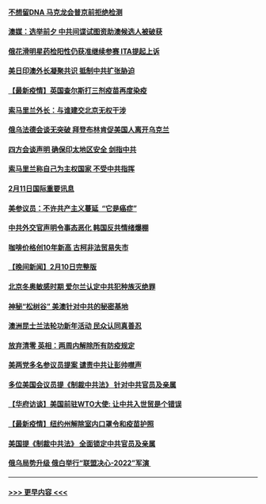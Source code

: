 #### [不想留DNA 马克龙会普京前拒绝检测](../pages/prog202/a103345603.md?t=02121001) 
#### [澳媒：选举前夕 中共间谍试图资助澳候选人被破获](../pages/prog202/a103345740.md?t=02121001) 
#### [俄花滑明星药检阳性仍获准继续参赛 ITA提起上诉](../pages/prog202/a103345711.md?t=02121001) 
#### [美日印澳外长凝聚共识 抵制中共扩张胁迫](../pages/prog202/a103345594.md?t=02121001) 
#### [【最新疫情】英国查尔斯打三剂疫苗再度染疫](../pages/prog202/a103345601.md?t=02121001) 
#### [索马里兰外长：与谁建交北京无权干涉](../pages/prog202/a103345641.md?t=02121001) 
#### [俄乌法德会谈无突破 拜登布林肯促美国人离开乌克兰](../pages/prog202/a103345639.md?t=02121001) 
#### [四方会谈声明 确保印太地区安全 剑指中共](../pages/prog202/a103345579.md?t=02121001) 
#### [索马里兰称自己为主权国家 不受中共指挥](../pages/prog202/a103345413.md?t=02121001) 
#### [2月11日国际重要讯息](../pages/prog202/a103345361.md?t=02121001) 
#### [美参议员：不许共产主义蔓延  “它是癌症”](../pages/prog202/a103345331.md?t=02121001) 
#### [中共外交官声明令事态恶化 韩国反共情绪爆棚](../pages/prog202/a103344942.md?t=02121001) 
#### [咖啡价格创10年新高 古柯非法贸易失市](../pages/prog202/a103345171.md?t=02121001) 
#### [【晚间新闻】2月10日完整版](../pages/prog202/a103345111.md?t=02121001) 
#### [北京冬奥敏感时期 爱尔兰认定中共犯种族灭绝罪](../pages/prog202/a103345059.md?t=02121001) 
#### [神秘“松树谷” 美澳针对中共的秘密基地](../pages/prog202/a103344948.md?t=02121001) 
#### [澳洲昆士兰法轮功新年活动 民众认同真善忍](../pages/prog202/a103345442.md?t=02121001) 
#### [放弃清零 英相：两周内解除所有防疫规定](../pages/prog202/a103344892.md?t=02121001) 
#### [美两党多名参议员提案 谴责中共让彭帅噤声](../pages/prog202/a103344815.md?t=02121001) 
#### [多位美国会议员提《制裁中共法》 针对中共官员及亲属](../pages/prog202/a103344753.md?t=02121001) 
#### [【华府访谈】美国前驻WTO大使: 让中共入世贸是个错误](../pages/prog202/a103344740.md?t=02121001) 
#### [【最新疫情】纽约州解除室内口罩令和疫苗护照](../pages/prog202/a103344719.md?t=02121001) 
#### [美国提《制裁中共法》 全面锁定中共官员及亲属](../pages/prog202/a103344476.md?t=02121001) 
#### [俄乌局势升级 俄白举行“联盟决心-2022”军演 ](../pages/prog202/a103344594.md?t=02121001) 

----
#### [ >>> 更早内容 <<< ](../indexes/prog202-earlier.md)

